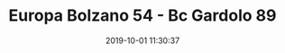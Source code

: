 ---
title: Europa Bolzano 54 - Bc Gardolo 89
date: 2019-10-01 11:30:37
squadra-a: Europa Bolzano
punteggio-a: 54
squadra-b: Bc Gardolo
punteggio-b: 89
partite/squadra: coppa-trentino-19-20
luogo: SC. MEDIA ADA NEGRI
categoria: coppa trentino
---